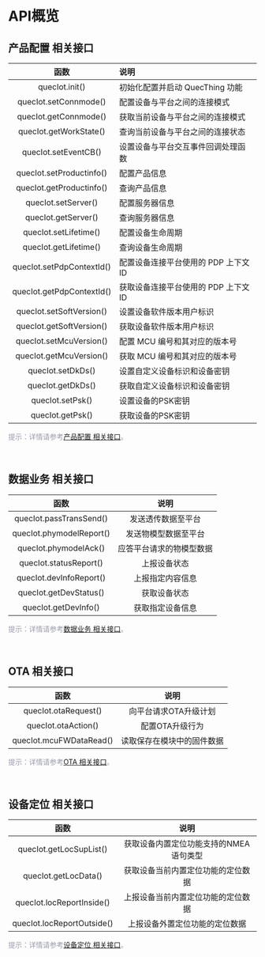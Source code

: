 # API概览


## __产品配置 相关接口__

| 函数 | 说明  |
|:--------:| :-------------|
|quecIot.init()|初始化配置并启动 QuecThing 功能 |
|quecIot.setConnmode() |配置设备与平台之间的连接模式 |
|quecIot.getConnmode()|获取当前设备与平台之间的连接模式 |
| quecIot.getWorkState()|查询当前设备与平台之间的连接状态|
|quecIot.setEventCB() |设置设备与平台交互事件回调处理函数 |
| quecIot.setProductinfo()|配置产品信息 |
|quecIot.getProductinfo() |查询产品信息 |
| quecIot.setServer()|配置服务器信息 |
|quecIot.getServer()|查询服务器信息 |
| quecIot.setLifetime()|配置设备生命周期 |
|quecIot.getLifetime() |查询设备生命周期 |	
| quecIot.setPdpContextId()|配置设备连接平台使用的 PDP 上下文 ID |
| quecIot.getPdpContextId()|获取设备连接平台使用的 PDP 上下文 ID |
|quecIot.setSoftVersion() |设置设备软件版本用户标识|
|quecIot.getSoftVersion() |获取设备软件版本用户标识|
|quecIot.setMcuVersion() |配置 MCU 编号和其对应的版本号 |
|quecIot.getMcuVersion() |获取 MCU 编号和其对应的版本号|
|quecIot.setDkDs()|设置自定义设备标识和设备密钥 |
|quecIot.getDkDs() |获取自定义设备标识和设备密钥|
|quecIot.setPsk()|设置设备的PSK密钥|
|quecIot.getPsk()|获取设备的PSK密钥|

<font color=#999AAA >提示：详情请参考[产品配置 相关接口](/deviceDevelop/nb/QuecPython/api/nb-quecpython-api-02.md)。</font>

<br>

 

 ## __数据业务 相关接口__

| 函数 | 说明  |
|:--------:| :-------------:|
|quecIot.passTransSend() |发送透传数据至平台 |
|quecIot.phymodelReport()|发送物模型数据至平台 |
|quecIot.phymodelAck()|应答平台请求的物模型数据 |
|quecIot.statusReport()|上报设备状态 |
|quecIot.devInfoReport() |上报指定内容信息 |
|quecIot.getDevStatus() |获取设备状态 |
|quecIot.getDevInfo() |获取指定设备信息|

<font color=#999AAA >提示：详情请参考[数据业务 相关接口](/deviceDevelop/nb/QuecPython/api/nb-quecpython-api-03.md)。</font>

<br>

## __OTA 相关接口__

| 函数 | 说明  |
|:--------:| :-------------:|
| quecIot.otaRequest()|向平台请求OTA升级计划 |
| quecIot.otaAction()|配置OTA升级行为 |
| quecIot.mcuFWDataRead()|读取保存在模块中的固件数据 |


<font color=#999AAA >提示：详情请参考[OTA 相关接口](/deviceDevelop/nb/QuecPython/api/nb-quecpython-api-04.md)。</font>

<br>

## __设备定位 相关接口__

| 函数 | 说明  |
|:--------:| :-------------:|
| quecIot.getLocSupList()|获取设备内置定位功能支持的NMEA语句类型 |
| quecIot.getLocData() |获取设备当前内置定位功能的定位数据 |
| quecIot.locReportInside()|上报设备当前内置定位功能的定位数据 |
| quecIot.locReportOutside()|上报设备外置定位功能的定位数据 |

<font color=#999AAA >提示：详情请参考[设备定位 相关接口](/deviceDevelop/nb/QuecPython/api/nb-quecpython-api-05.md)。</font>

